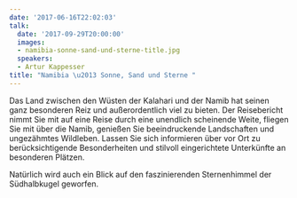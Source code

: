```yaml
---
date: '2017-06-16T22:02:03'
talk:
  date: '2017-09-29T20:00:00'
  images:
  - namibia-sonne-sand-und-sterne-title.jpg
  speakers:
  - Artur Kappesser
title: "Namibia \u2013 Sonne, Sand und Sterne "
---
```

Das Land zwischen den Wüsten der Kalahari und der Namib hat seinen ganz besonderen Reiz und außerordentlich viel zu bieten. Der Reisebericht nimmt Sie mit auf eine Reise durch eine unendlich scheinende Weite, fliegen Sie mit über die Namib, genießen Sie beeindruckende Landschaften und ungezähmtes Wildleben. Lassen Sie sich informieren über vor Ort zu berücksichtigende Besonderheiten und stilvoll eingerichtete Unterkünfte an besonderen Plätzen.

Natürlich wird auch ein Blick auf den faszinierenden Sternenhimmel der Südhalbkugel geworfen.

